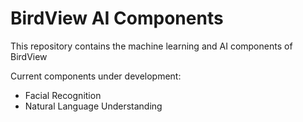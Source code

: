 # BirdView AI Components

This repository contains the machine learning and AI components of BirdView

Current components under development:
* Facial Recognition
* Natural Language Understanding
